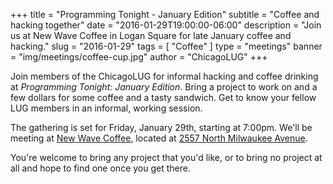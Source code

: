 +++
title = "Programming Tonight - January Edition"
subtitle = "Coffee and hacking together"
date = "2016-01-29T19:00:00-06:00"
description = "Join us at New Wave Coffee in Logan Square for late January coffee and hacking."
slug = "2016-01-29"
tags = [ "Coffee" ] 
type = "meetings"
banner = "img/meetings/coffee-cup.jpg"
author = "ChicagoLUG"
+++

Join members of the ChicagoLUG for informal hacking and coffee drinking
at *Programming Tonight: January Edition*. Bring a project to work on
and a few dollars for some coffee and a tasty sandwich. Get to know your
fellow LUG members in an informal, working session.

The gathering is set for Friday, January 29th, starting at 7:00pm. We'll
be meeting at [New Wave
Coffee](https://chicagolug.org/locations/new-wave-coffee.html), located
at [2557 North Milwaukee Avenue](http://ur1.ca/glmp1).

You're welcome to bring any project that you'd like, or to bring no
project at all and hope to find one once you get there.
